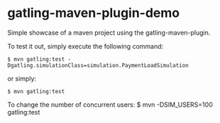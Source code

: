 gatling-maven-plugin-demo
=========================

Simple showcase of a maven project using the gatling-maven-plugin.

To test it out, simply execute the following command:

    $ mvn gatling:test -Dgatling.simulationClass=simulation.PaymentLoadSimulation

or simply:

    $ mvn gatling:test

To change the number of concurrent users:
    $ mvn -DSIM_USERS=100 gatling:test
